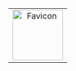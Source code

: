 <table width="100%" height="100%" border="0">
     <tr>
          <td align="center" valign="middle">
               <img src="favicon.ico" alt="Favicon" width="100" height="100">
          </td>
     </tr>
</table>


# Yadgah
Yadgah A Platform for Experience Sharing &amp; Q&amp;A

**Experience Sharing & Q&A Platform**  
**Description:**  
Similar to platforms like Quora or StackOverflow, users can share their experiences or ask questions from others.  

### Features:  
- **User Profiles:** Users can share their questions and experiences.  
- **Ask Questions & Receive Answers:** Users can post questions and get answers from the community.  
- **Likes, Comments, & Ratings:** Users can like, comment on, and rate the answers.  
- **Categories for Questions & Experiences:** Examples include work experiences, education, technology, health, etc.  
- **User Ranking System:** Based on their contributions, such as identifying top contributors or best answer providers.  

# Structure

```
                       Home Page
                           |
         -------------------------------------------------------
         |                 |                                   |
    Categories Page    Search Page                     User Profile Page
         |                                                     |  
   ------------------   		 ------------------------------------------
  |                 |                    |                     |                  |
Experiences     Questions       Search by Title/Tags   Profile Settings   Posted Questions
```
